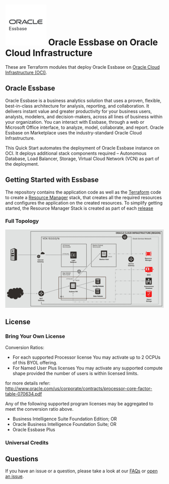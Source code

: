 # ![Essbase Logo](./images/oracle-Essbase.png) Oracle Essbase on Oracle Cloud Infrastructure

These are Terraform modules that deploy Oracle Essbase on [Oracle Cloud Infrastructure (OCI)][oci].

## Oracle Essbase

Oracle Essbase is a business analytics solution that uses a proven, flexible, best-in-class architecture for analysis, reporting, and collaboration. It delivers instant value and greater productivity for your business users, analysts, modelers, and decision-makers, across all lines of business within your organization. You can interact with Essbase, through a web or Microsoft Office interface, to analyze, model, collaborate, and report. Oracle Essbase on Marketplace uses the industry-standard Oracle Cloud Infrastructure.

This Quick Start automates the deployment of Oracle Essbase instance on OCI. It deploys additional stack components required – Autonomous Database, Load Balancer, Storage, Virtual Cloud Network (VCN) as part of the deployment.

## Getting Started with Essbase

The repository contains the application code as well as the [Terraform][tf] code to create a [Resource Manager][orm] stack, that creates all the required resources and configures the application on the created resources. To simplify getting started, the Resource Manager Stack is created as part of each [release](https://github.com/oracle-quickstart/oci-essbase/releases)

### Full Topology

![Full Topology Diagram](./images/image-full_topology.png)


## License

### Bring Your Own License

Conversion Ratios: 
* For each supported Processor license You may activate up to 2 OCPUs of this BYOL offering.
* For Named User Plus licenses You may activate any supported compute shape provided the number of users is within licensed limits.

for more details refer: http://www.oracle.com/us/corporate/contracts/processor-core-factor-table-070634.pdf

Any of the following supported program licenses may be aggregated to meet the conversion ratio above.
* Business Intelligence Suite Foundation Edition; OR
* Oracle Business Intelligence Foundation Suite; OR
* Oracle Essbase Plus

### Universal Credits


## Questions

If you have an issue or a question, please take a look at our [FAQs](./FAQs.md) or [open an issue](https://github.com/oracle-quickstart/oci-essbase/issues/new).

[oci]: https://cloud.oracle.com/en_US/cloud-infrastructure
[orm]: https://docs.cloud.oracle.com/iaas/Content/ResourceManager/Concepts/resourcemanager.htm
[tf]: https://www.terraform.io
